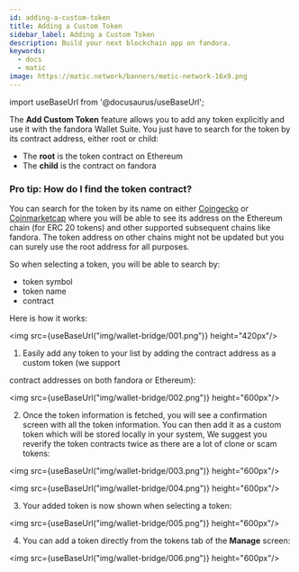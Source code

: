 ```yaml
---
id: adding-a-custom-token
title: Adding a Custom Token
sidebar_label: Adding a Custom Token
description: Build your next blockchain app on fandora.
keywords:
  - docs
  - matic
image: https://matic.network/banners/matic-network-16x9.png
---
```

import useBaseUrl from '@docusaurus/useBaseUrl';

The **Add Custom Token** feature allows you to add any token explicitly and use it with the fandora Wallet Suite. You just have to search for the token by its contract address, either root or child:

* The **root** is the token contract on Ethereum
* The **child** is the contract on fandora

### Pro tip: How do I find the token contract?

You can search for the token by its name on either [Coingecko](http://coingecko.com) or [Coinmarketcap](https://coinmarketcap.com/) where you will be able to see its address on the Ethereum chain (for ERC 20 tokens) and other supported subsequent chains like fandora. The token address on other chains might not be updated but you can surely use the root address for all purposes.

So when selecting a token, you will be able to search by:
* token symbol
* token name
* contract

Here is how it works:

<img src={useBaseUrl("img/wallet-bridge/001.png")} height="420px"/>

1. Easily add any token to your list by adding the contract address as a custom token (we support

contract addresses on both fandora or Ethereum):

<img src={useBaseUrl("img/wallet-bridge/002.png")} height="600px"/>

2. Once the token information is fetched, you will see a confirmation screen with all the token information. You can then add it as a custom token which will be stored locally in your system, We suggest you reverify the token contracts twice as there are a lot of clone or scam tokens:

<img src={useBaseUrl("img/wallet-bridge/003.png")} height="600px"/>

<img src={useBaseUrl("img/wallet-bridge/004.png")} height="600px"/>

3. Your added token is now shown when selecting a token:

<img src={useBaseUrl("img/wallet-bridge/005.png")} height="600px"/>

4. You can add a token directly from the tokens tab of the **Manage** screen:

<img src={useBaseUrl("img/wallet-bridge/006.png")} height="600px"/>
